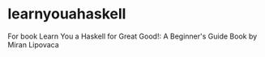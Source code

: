 # learnyouahaskell
For book Learn You a Haskell for Great Good!: A Beginner's Guide Book by Miran Lipovaca
